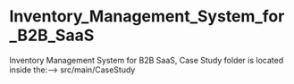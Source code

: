 # Inventory_Management_System_for_B2B_SaaS
Inventory Management System for B2B SaaS, 
Case Study folder is located inside the:--> src/main/CaseStudy
